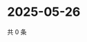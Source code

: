 # 2025-05-26

共 0 条

<!-- BEGIN ZHIHUQUESTIONS -->
<!-- 最后更新时间 Mon May 26 2025 11:41:06 GMT+0800 (China Standard Time) -->

<!-- END ZHIHUQUESTIONS -->
